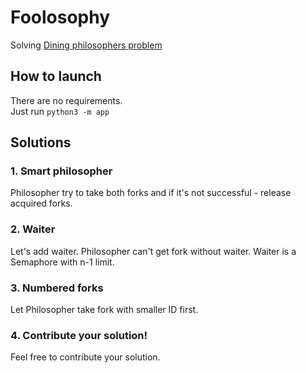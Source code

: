# Foolosophy

Solving [Dining philosophers problem](https://en.wikipedia.org/wiki/Dining_philosophers_problem)

## How to launch

There are no requirements.\
Just run ```python3 -m app```

## Solutions

### 1. Smart philosopher

Philosopher try to take both forks and if it's not successful - release acquired forks.

### 2. Waiter

Let's add waiter. Philosopher can't get fork without waiter. Waiter is a Semaphore with n-1 limit.

### 3. Numbered forks

Let Philosopher take fork with smaller ID first.

### 4. Contribute your solution!

Feel free to contribute your solution.
